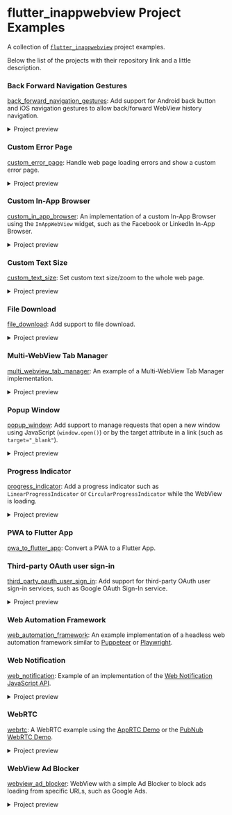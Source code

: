 # flutter_inappwebview Project Examples

A collection of [`flutter_inappwebview`](https://github.com/pichillilorenzo/flutter_inappwebview) project examples.

Below the list of the projects with their repository link and a little description.

### Back Forward Navigation Gestures

[back_forward_navigation_gestures](https://github.com/pichillilorenzo/flutter_inappwebview_examples/tree/main/back_forward_navigation_gestures/):
Add support for Android back button and iOS navigation gestures to allow back/forward WebView history navigation.

<details>
    <summary>Project preview</summary>

    ![Android example](https://user-images.githubusercontent.com/5956938/204133861-98f346bd-3289-42f0-8172-6895b20a154d.gif)
    ![iOS example](https://user-images.githubusercontent.com/5956938/204133869-3f8908d2-c0d9-4f72-adf9-82169ad2e51d.gif)

</details>

### Custom Error Page

[custom_error_page](https://github.com/pichillilorenzo/flutter_inappwebview_examples/tree/main/custom_error_page/):
Handle web page loading errors and show a custom error page.

<details>
    <summary>Project preview</summary>

    ![Android example](https://user-images.githubusercontent.com/5956938/204768182-08feb916-111e-43e1-8487-ae3b3ae5e709.gif)
    ![iOS example](https://user-images.githubusercontent.com/5956938/204768194-ac1a0cf2-8233-4b3c-a590-4f517d73462b.gif)

</details>

### Custom In-App Browser

[custom_in_app_browser](https://github.com/pichillilorenzo/flutter_inappwebview_examples/tree/main/custom_in_app_browser/):
An implementation of a custom In-App Browser using the `InAppWebView` widget, such as the Facebook or LinkedIn In-App
Browser.

<details>
    <summary>Project preview</summary>

    ![Android example](https://user-images.githubusercontent.com/5956938/204404164-db85f006-91e2-470f-8720-a34053a45af5.gif)
    ![iOS example](https://user-images.githubusercontent.com/5956938/204404181-262906b6-969c-4f64-896f-ba23ac0a2c73.gif)

</details>

### Custom Text Size

[custom_text_size](https://github.com/pichillilorenzo/flutter_inappwebview_examples/tree/main/custom_text_size/): Set
custom text size/zoom to the whole web page.

<details>
    <summary>Project preview</summary>

    ![Android example](https://user-images.githubusercontent.com/5956938/204678930-99898f16-7f1f-43cd-b5fd-0deb54a4193a.gif)
    ![iOS example](https://user-images.githubusercontent.com/5956938/204678945-1a53f55e-f9c2-451a-9942-bb4fb14c2788.gif)

</details>

### File Download

[file_download](https://github.com/pichillilorenzo/flutter_inappwebview_examples/tree/main/file_download/): Add support
to file download.

<details>
    <summary>Project preview</summary>

    ![Android example](https://user-images.githubusercontent.com/5956938/204311588-dbfcf300-b199-40e4-8044-759d35621d2a.gif)
    ![iOS example](https://user-images.githubusercontent.com/5956938/204311622-d0615808-9565-48d1-9cf9-1339fba7c151.gif)

</details>

### Multi-WebView Tab Manager

[multi_webview_tab_manager](https://github.com/pichillilorenzo/flutter_inappwebview_examples/tree/main/multi_webview_tab_manager): An example of a Multi-WebView Tab Manager implementation.

<details>
    <summary>Project preview</summary>

    ![Android example](https://user-images.githubusercontent.com/5956938/205614782-cb3ae2db-870c-4dd6-9ef9-f9c222e8a2ae.gif)
    ![iOS example](https://user-images.githubusercontent.com/5956938/205614819-a6b781c8-ad52-462e-afb2-5721ab11eb2c.gif)

</details>

### Popup Window

[popup_window](https://github.com/pichillilorenzo/flutter_inappwebview_examples/tree/main/popup_window): Add support to manage requests that open a new window using JavaScript (`window.open()`) or by the target attribute in a link (such as `target="_blank"`).

<details>
    <summary>Project preview</summary>

    ![Android example](https://user-images.githubusercontent.com/5956938/205492125-a307b986-9a1f-46ce-a26b-1eb996b96640.gif)
    ![iOS example](https://user-images.githubusercontent.com/5956938/205492127-1a32cd27-e0f5-4eb5-959e-88c56d93a383.gif)

</details>

### Progress Indicator

[progress_indicator](https://github.com/pichillilorenzo/flutter_inappwebview_examples/tree/main/progress_indicator): Add a progress indicator such as `LinearProgressIndicator` or `CircularProgressIndicator` while the WebView is loading.

<details>
    <summary>Project preview</summary>

    ![Android example](https://user-images.githubusercontent.com/5956938/205489889-7a3885a4-b49e-44d7-826b-5bdcad1d945f.gif)
    ![iOS example](https://user-images.githubusercontent.com/5956938/205489891-db780f1d-fde3-4851-bd9d-9d3edfd0401b.gif)

</details>

### PWA to Flutter App

[pwa_to_flutter_app](https://github.com/pichillilorenzo/flutter_inappwebview_examples/tree/main/pwa_to_flutter_app/):
Convert a PWA to a Flutter App.

### Third-party OAuth user sign-in

[third_party_oauth_user_sign_in](https://github.com/pichillilorenzo/flutter_inappwebview_examples/tree/main/third_party_oauth_user_sign_in/):
Add support for third-party OAuth user sign-in services, such as Google OAuth Sign-In service.

<details>
    <summary>Project preview</summary>

    ![Android example](https://user-images.githubusercontent.com/5956938/204262729-f5921f45-e65d-4b8a-ae63-9a989923f63f.gif)
    ![iOS example](https://user-images.githubusercontent.com/5956938/204262731-203e98ae-699d-455b-9ba1-8b3930c9b048.gif)

</details>

### Web Automation Framework

[web_automation_framework](https://github.com/pichillilorenzo/flutter_inappwebview_examples/tree/main/web_automation_framework/):
An example implementation of a headless web automation framework similar
to [Puppeteer](https://github.com/puppeteer/puppeteer) or [Playwright](https://github.com/microsoft/playwright).

### Web Notification

[web_notification](https://github.com/pichillilorenzo/flutter_inappwebview_examples/tree/main/web_notification/):
Example of an implementation of
the [Web Notification JavaScript API](https://developer.mozilla.org/en-US/docs/Web/API/Notifications_API).

<details>
    <summary>Project preview</summary>

    ![iOS example](https://user-images.githubusercontent.com/5956938/203871695-7e183f76-36b3-4c5e-bb8f-a4581feb6391.gif)

</details>

### WebRTC

[webrtc](https://github.com/pichillilorenzo/flutter_inappwebview_examples/tree/main/webrtc/): A WebRTC example using
the [AppRTC Demo](https://apprtc.webrtcserver.cn/) or
the [PubNub WebRTC Demo](https://www.pubnub.com/developers/demos/webrtc/launch/).

<details>
    <summary>Project preview</summary>

    ![Android example](https://user-images.githubusercontent.com/5956938/205338621-62ad5d89-d572-420c-8743-58ed0ac4b56f.gif)
    ![iOS example](https://user-images.githubusercontent.com/5956938/205338702-6d5913c9-1708-47df-acd9-ab91f2f2758b.gif)

</details>

### WebView Ad Blocker

[webview_ad_blocker](https://github.com/pichillilorenzo/flutter_inappwebview_examples/tree/main/webview_ad_blocker/):
WebView with a simple Ad Blocker to block ads loading from specific URLs, such as Google Ads.

<details>
    <summary>Project preview</summary>

    ![Android example](https://user-images.githubusercontent.com/5956938/204134957-ebb431d4-4e7c-4839-96e6-73bc74db476f.gif)
    ![iOS example](https://user-images.githubusercontent.com/5956938/204134939-3a490f0b-c603-4cf2-bcfd-d474f9dbf75f.gif)

</details>
